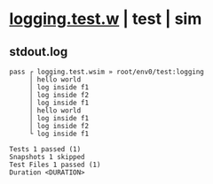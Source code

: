# [logging.test.w](../../../../../../examples/tests/sdk_tests/function/logging.test.w) | test | sim

## stdout.log
```log
pass ┌ logging.test.wsim » root/env0/test:logging
     │ hello world
     │ log inside f1
     │ log inside f2
     │ log inside f1
     │ hello world
     │ log inside f1
     │ log inside f2
     └ log inside f1

Tests 1 passed (1)
Snapshots 1 skipped
Test Files 1 passed (1)
Duration <DURATION>
```

